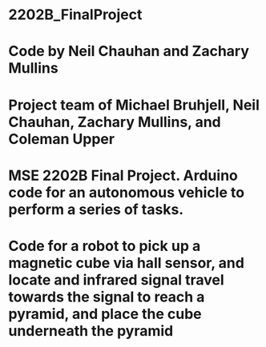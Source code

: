 # 2202B_FinalProject
# Code by Neil Chauhan and Zachary Mullins
# Project team of Michael Bruhjell, Neil Chauhan, Zachary Mullins, and Coleman Upper
# MSE 2202B Final Project. Arduino code for an autonomous vehicle to perform a series of tasks.
# Code for a robot to pick up a magnetic cube via hall sensor, and locate and infrared signal travel towards the signal to reach a pyramid, and place the cube underneath the pyramid
